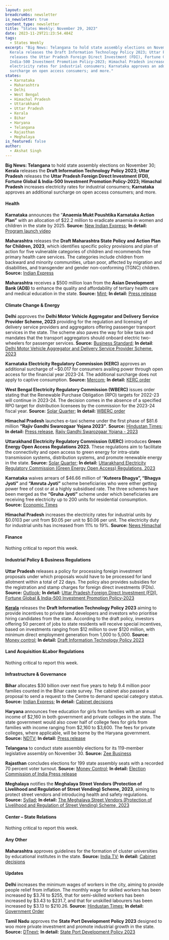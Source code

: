 ```yaml
---
layout: post
breadcrumbs: newsletter
is_newsletter: true
content_type: newsletter
title: "States Weekly: November 29, 2023"
date: 2023-11-29T21:23:54.484Z
tags:
  - States Weekly
excerpt: "Big News: Telangana to hold state assembly elections on November 30;
  Kerala releases the Draft Information Technology Policy 2023; Uttar Pradesh
  releases the Uttar Pradesh Foreign Direct Investment (FDI), Fortune Global &
  India-500 Investment Promotion Policy-2023; Himachal Pradesh increases
  electricity rates for industrial consumers; Karnataka approves an additional
  surcharge on open access consumers; and more."
states:
  - Karnataka
  - Maharashtra
  - Delhi
  - West Bengal
  - Himachal Pradesh
  - Uttarakhand
  - Uttar Pradesh
  - Kerala
  - Bihar
  - Haryana
  - Telangana
  - Rajasthan
  - Meghalaya
is_featured: false
author:
  - Akshat Singh
---
```

**Big News: Telangana** to hold state assembly elections on November 30; **Kerala** releases the **Draft Information Technology Policy 2023; Uttar Pradesh** releases the **Uttar Pradesh Foreign Direct Investment (FDI), Fortune Global & India-500 Investment Promotion Policy-2023; Himachal Pradesh** increases electricity rates for industrial consumers; **Karnataka** approves an additional surcharge on open access consumers; and more.



#### Health 

**Karnataka** announces the “**Anaemia Mukt Poushtika Karnataka Action Plan”** with an allocation of $22.2 million to eradicate anaemia in women and children in the state by 2025. **Source:** [New Indian Express](https://www.newindianexpress.com/cities/bengaluru/2023/nov/23/action-plan-to-tackle-anaemia-launched-bykarnataka-government-2635441.html); **In detail:** [Program launch video](https://www.youtube.com/watch?v=cIoqztrQZt4)

**Maharashtra** releases the **Draft Maharashtra State Policy and Action Plan for Children, 2023**, which identifies specific policy provisions and plan of action for five vulnerable categories of children and recommends free primary health care services. The categories include children from backward and minority communities, urban poor, affected by migration and disabilities, and transgender and gender non-conforming (TGNC) children. **Source:** [Indian Express](https://indianexpress.com/article/cities/mumbai/maharashtras-draft-child-policy-identifies-5-vulnerable-categories-recommends-free-primary-health-care-services-9043357/)

**Maharashtra** receives a $500 million loan from the **Asian Development Bank (ADB)** to enhance the quality and affordability of tertiary health care and medical education in the state. **Source:** [Mint](https://www.livemint.com/news/india/adb-approves-500-mln-in-loan-for-healthcare-medical-education-in-maharashtra-11700757795736.html); **In detail:** [Press release](https://www.adb.org/news/adb-help-improve-access-medical-education-and-quality-and-affordable-tertiary-health-care)



#### Climate Change & Energy

**Delhi** approves the **Delhi Motor Vehicle Aggregator and Delivery Service Provider Scheme, 2023** providing for the regulation and licensing of delivery service providers and aggregators offering passenger transport services in the state. The scheme also paves the way for bike taxis and mandates that the transport aggregators should onboard electric two-wheelers for passenger services. **Source:** [Business Standard](https://www.business-standard.com/industry/news/delhi-lg-okays-scheme-to-regulate-transport-aggregators-delivery-providers-123112400775_1.html); **In detail**: [Delhi Motor Vehicle Aggregator and Delivery Service Provider Scheme, 2023](https://transport.delhi.gov.in/sites/default/files/Transport/circulars-orders/motor_vehicle_act-hindi-english_23052023.pdf)

**Karnataka Electricity Regulatory Commission (KERC)** approves an additional surcharge of ~$0.017 for consumers availing power through open access for the financial year 2023-24. The additional surcharge does not apply to captive consumption. **Source:** [Mercom](https://www.mercomindia.com/karnataka-additional-surcharge-green-open-access); **In detail:** [KERC order](https://kerc.karnataka.gov.in/uploads/73231700215845.pdf)

**West Bengal Electricity Regulatory Commission (WBERC)** issues order stating that the Renewable Purchase Obligation (RPO) targets for 2022-23 will continue in 2023-24. The decision comes in the absence of a specified RPO target for distribution licensees by the commission for the 2023-24 fiscal year. **Source:** [Solar Quarter](https://solarquarter.com/2023/11/24/west-bengal-electricity-regulatory-commission-addresses-renewable-purchase-obligation-challenges-for-2023-24/); **In detail:** [WBERC order](https://acrobat.adobe.com/id/urn:aaid:sc:VA6C2:babde898-31b4-4ce7-8918-37bd76750418)

**Himachal Pradesh** launches e-taxi scheme under the first phase of $81.6 million **“Rajiv Gandhi Swarozgaar Yojana 2023”**. **Source:** [Hindustan Times](https://www.hindustantimes.com/cities/chandigarh-news/himachal-pradesh-cm-sukhu-launches-e-taxi-scheme-101700505136947.html); **In detail:** [Press release](http://himachalpr.gov.in/OnePressRelease.aspx?Language=1&ID=32096), [Rajiv Gandhi Swarozgaar Yojana - 2023](https://emerginghimachal.hp.gov.in/themes/backend/uploads/policies/RGSY-2023.pdf)

**Uttarakhand Electricity Regulatory Commission (UERC)** introduces **Green Energy Open Access Regulations 2023.** These regulations aim to facilitate the connectivity and open access to green energy for intra-state transmission systems, distribution systems, and promote renewable energy in the state. **Source:** [Solar Quarter](https://solarquarter.com/2023/11/23/uttarakhand-electricity-regulatory-commission-unveils-green-energy-open-access-regulations-2023/); **In detail:** [Uttarakhand Electricity Regulatory Commission (Green Energy Open Access) Regulations, 2023](<https://uerc.gov.in/Rules%20and%20regulation/UERCRegulations/Regulations2023/Green%20Energy%20Open%20Access)%20Regulations,%202023/Green%20Energy%20Open%20Access)%20Regulations,%202023.pdf>)

**Karnataka** waives arrears of $46.66 million of “**Kuteera Bhagya”, “Bhagya Jyoti”** and **“Amruta Jyoti”** scheme beneficiaries who were either getting power free of cost or at a highly subsidised rate. The three schemes have been merged as the **“Gruha Jyoti”** scheme under which beneficiaries are receiving free electricity up to 200 units for residential consumption. **Source:** [Economic Times](https://energy.economictimes.indiatimes.com/news/power/karnataka-government-decides-to-waive-rs-389-crore-arrears-of-beneficiaries-of-three-power-schemes/105400324)

**Himachal Pradesh** increases the electricity rates for industrial units by $0.0103 per unit from $0.05 per unit to $0.06 per unit. The electricity duty for industrial units has increased from 11% to 19%. **Source:** [News Himachal](https://thenewshimachal.com/2023/11/electricity-duty-soars-from-11-to-19-himachal-pradesh-industries-bear-the-brunt/)



#### Finance

Nothing critical to report this week.



#### Industrial Policy & Business Regulations  

**Uttar Pradesh** releases a policy for processing foreign investment proposals under which proposals would have to be processed for land allotment within a total of 22 days. The policy also provides subsidies for the registration and stamp charges for foreign direct investments (FDIs). **Source:** [Outlook](https://www.outlookindia.com/national/uttar-pradesh-govt-announces-policy-for-foreign-investments-proposals-to-be-cleared-for-land-allotment-in-22-days-news-332144); **In detail:** [Uttar Pradesh Foreign Direct Investment (FDI), Fortune Global & India-500 Investment Promotion Policy-2023](https://invest.up.gov.in/wp-content/uploads/2023/11/New-UP-FDI-Fortune-Global_061123.pdf)

**[Kerala](https://invest.up.gov.in/wp-content/uploads/2023/11/New-UP-FDI-Fortune-Global_061123.pdf)** releases the **Draft Information Technology Policy 2023** aiming to provide incentives to private land developers and investors who prioritise hiring candidates from the state. According to the draft policy, investors offering 50 percent of jobs to state residents will receive special incentives, based on investments ranging from $12 million to over $120 million, with minimum direct employment generation from 1,000 to 5,000. **Source:** [Money control](https://www.moneycontrol.com/news/india/kerala-draft-it-policy-offers-incentives-for-tech-parks-providing-50-of-jobs-to-locals-11796011.html); **In detail:** [Draft Information Technology Policy 2023](https://itpolicy.startupmission.in/it-policy.pdf)



#### Land Acquisition &Labor Regulations 

Nothing critical to report this week.



#### Infrastructure & Governance 

**Bihar** allocates $30 billion over next five years to help 9.4 million poor families counted in the Bihar caste survey. The cabinet also passed a proposal to send a request to the Centre to demand special category status. **Source:** [Indian Express](https://indianexpress.com/article/cities/patna/bihar-cabinet-clears-special-status-demand-rs-2-5-lakh-cr-allocation-for-poor-families-9038503/); **In detail:** [Cabinet decisions](https://acrobat.adobe.com/id/urn:aaid:sc:VA6C2:b790f79f-0654-42d1-b72a-7f35d052899d)

**Haryana** announces free education for girls from families with an annual income of $2,160 in both government and private colleges in the state. The state government would also cover half of college fees for girls from families with income ranging from $2,160 to $3,600. The fees for private colleges, where applicable, will be borne by the Haryana government. **Source:** [NDTV](https://www.ndtv.com/india-news/haryanas-big-announcement-on-girls-education-with-families-having-1-8-lakh-income-manohar-lal-khattar-4608426); **In detail:** [Press release](https://acrobat.adobe.com/id/urn:aaid:sc:VA6C2:759703b7-4851-4f15-8754-d5bc382ab41f)

**Telangana** to conduct state assembly elections for its 119-member legislative assembly on November 30. **Source:** [Zee Business](https://www.zeebiz.com/trending/news-telangana-election-result-2023-date-check-date-time-of-counting-of-votes-results-announcement-of-200-assembly-seats-266307)

**Rajasthan** concludes elections for 199 state assembly seats with a recorded 70 percent voter turnout. **Source:** [Money Control](https://www.moneycontrol.com/news/assembly-elections/rajasthan/rajasthan-assembly-polls-68-24-voter-turnout-recorded-congress-and-bjp-eye-power-11811451.html); **In detail:** [Election Commission of India Press release](https://acrobat.adobe.com/id/urn:aaid:sc:VA6C2:f22c45ba-f7a2-405b-b457-75a8c9b2a912)

**Meghalaya** notifies the **Meghalaya Street Vendors (Protection of Livelihood and Regulation of Street Vending) Scheme, 2023**, aiming to protect street vendors and introducing health and safety regulations. **Source:** [Syllad](https://www.syllad.com/meghalaya-govt-notifies-scheme-for-street-vendors/); **In detail:** [The Meghalaya Street Vendors (Protection of Livelihood and Regulation of Street Vending) Scheme, 2023](https://megurban.gov.in/notifications/MeghalayaStreetVendorsScheme/Notification_MeghalayaStreetVendorsScheme%202023.pdf)



#### Center – State Relations 

Nothing critical to report this week.



#### Any Other

**Maharashtra** approves guidelines for the formation of cluster universities by educational institutes in the state. **Source:** [India TV](https://www.indiatvnews.com/maharashtra/maharashtra-cabinet-approves-guidelines-for-cluster-universities-eknath-shinde-latest-updates-2023-11-17-903188); **In detail:** [Cabinet decisions](https://www.maharashtra.gov.in/Upload/PDF/17_11_2023_Cabinet_Decisions_Meeting_No_53.pdf)



#### Updates

**Delhi** increases the minimum wages of workers in the city, aiming to provide people relief from inflation. The monthly wage for skilled workers has been increased by $3.74 to $255, that for semi-skilled workers has been increased by $3.43 to $231.7, and that for unskilled labourers has been increased by $3.13 to $210.26. **Source:** [Hindustan Times](https://www.hindustantimes.com/cities/delhi-news/delhi-govt-hikes-min-wage-new-rates-from-october-1-101697739645899.html); **In detail:** [Government Order](https://labour.delhi.gov.in/sites/default/files/Labour/generic_multiple_files/adobe_scan_23-oct-2023.pdf)

**Tamil Nadu** approves the **State Port Development Policy 2023** designed to woo more private investment and promote industrial growth in the state. **Source:** [DTnext](https://www.dtnext.in/news/tamilnadu/tn-cabinet-clears-investment-worth-rs-7108-cr-tn-port-policy-approved-745333); **In detail:** [State Port Development Policy 2023](https://tnmaritime.tn.gov.in/media/documents/Tamil_Nadu_State_Port_Development_Policy_2023.pdf)
